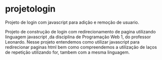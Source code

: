 # projetologin
Projeto de login com javascript para adição e remoção de usuario.


Projeto de construção de login com redirecionamento de pagina utilizando linguagem javascript ,da disciplina de Programação Web 1, do professor Leonardo.
Nesse projeto entendemos como utilizar javascript para redirecionar paginas html bem como compreendemos a utilização de laços de repetição utilizando for, tambem com a mesma linguagem.